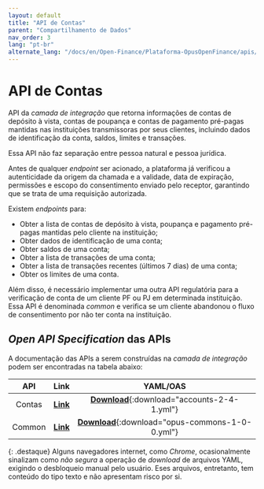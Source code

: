 ```yaml
---
layout: default
title: "API de Contas"
parent: "Compartilhamento de Dados"
nav_order: 3
lang: "pt-br"
alternate_lang: "/docs/en/Open-Finance/Plataforma-OpusOpenFinance/apis/Contas/"
---
```


# API de Contas

API da *camada de integração* que retorna informações de contas de depósito à vista, contas de poupança e contas de pagamento pré-pagas mantidas nas instituições transmissoras por seus clientes, incluindo dados de identificação da conta, saldos, limites e transações.

Essa API não faz separação entre pessoa natural e pessoa jurídica.

Antes de qualquer *endpoint* ser acionado, a plataforma já verificou a autenticidade da origem da chamada e a validade, data de expiração, permissões e escopo do consentimento enviado pelo receptor, garantindo que se trata de uma requisição autorizada.

Existem *endpoints* para:

- Obter a lista de contas de depósito à vista, poupança e pagamento pré-pagas mantidas pelo cliente na instituição;
- Obter dados de identificação de uma conta;
- Obter saldos de uma conta;
- Obter a lista de transações de uma conta;
- Obter a lista de transações recentes (últimos 7 dias) de uma conta;
- Obter os limites de uma conta.

Além disso, é necessário implementar uma outra API regulatória para a verificação de conta de um cliente PF ou PJ em determinada instituição. Essa API é denominada *common* e verifica se um cliente abandonou o fluxo de consentimento por não ter conta na instituição.

## *Open API Specification* das APIs

A documentação das APIs a serem construídas na *camada de integração* podem ser encontradas na tabela abaixo:

|API            |Link                   |YAML/OAS                                |
|:-------------:|:---------------------:|:--------------------------------------:|
|    Contas     |[**Link**][API-Contas] |[**Download**](accounts-2-4-1.yml){:download="accounts-2-4-1.yml"}      |
|    Common     |[**Link**][API-Common] |[**Download**](opus-commons-1-0-0.yml){:download="opus-commons-1-0-0.yml"}  |

{: .destaque}
Alguns navegadores internet, como *Chrome*, ocasionalmente sinalizam como *não segura* a operação de *download* de arquivos YAML, exigindo o desbloqueio manual pelo usuário. Eses arquivos, entretanto, tem conteúdo do tipo texto e não apresentam risco por si.

[API-Contas]: ../../../../swagger-ui/index.html?api=Contas
[API-Common]: ../../../../swagger-ui/index.html?api=Opus-Commons
